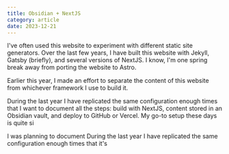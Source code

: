 ```yaml
---
title: Obsidian + NextJS
category: article
date: 2023-12-21
---
```

I've often used this website to experiment with different static site generators. Over the last few years, I have built this website with Jekyll, Gatsby (briefly), and several versions of NextJS. I know, I'm one spring break away from porting the website to Astro.

Earlier this year, I made an effort to separate the content of this website from whichever framework I use to build it. 


During the last year I have replicated the same configuration enough times that I want to document all the steps: build with NextJS, content stored in an Obsidian vault, and deploy to GitHub or Vercel.
My go-to setup these days is quite si


I was planning to document 
During the last year I have replicated the same configuration enough times that it's 
